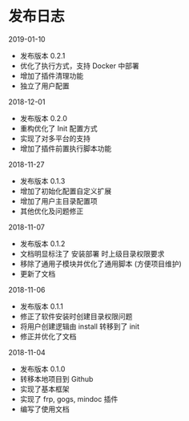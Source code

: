发布日志
======
2019-01-10
- 发布版本 0.2.1
- 优化了执行方式，支持 Docker 中部署
- 增加了插件清理功能
- 独立了用户配置

2018-12-01
- 发布版本 0.2.0
- 重构优化了 Init 配置方式
- 实现了对多平台的支持
- 增加了插件前置执行脚本功能

2018-11-27
- 发布版本 0.1.3
- 增加了初始化配置自定义扩展
- 增加了用户主目录配置项
- 其他优化及问题修正

2018-11-07
- 发布版本 0.1.2
- 文档明显标注了 安装部署 时上级目录权限要求
- 移除了通用子模块并优化了通用脚本 (方便项目维护)
- 更新了文档

2018-11-06
- 发布版本 0.1.1
- 修正了软件安装时创建目录权限问题
- 将用户创建逻辑由 install 转移到了 init
- 修正并优化了文档

2018-11-04
- 发布版本 0.1.0
- 转移本地项目到 Github
- 实现了基本框架
- 实现了 frp, gogs, mindoc 插件
- 编写了使用文档
